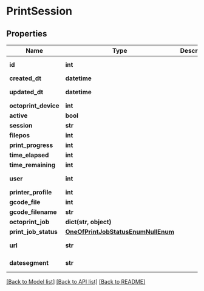 # PrintSession


## Properties
Name | Type | Description | Notes
------------ | ------------- | ------------- | -------------
**id** | **int** |  | [optional] [readonly] 
**created_dt** | **datetime** |  | 
**updated_dt** | **datetime** |  | [optional] [readonly] 
**octoprint_device** | **int** |  | 
**active** | **bool** |  | [optional] 
**session** | **str** |  | 
**filepos** | **int** |  | [optional] 
**print_progress** | **int** |  | [optional] 
**time_elapsed** | **int** |  | [optional] 
**time_remaining** | **int** |  | [optional] 
**user** | **int** |  | [optional] [readonly] 
**printer_profile** | **int** |  | [optional] 
**gcode_file** | **int** |  | [optional] 
**gcode_filename** | **str** |  | [optional] 
**octoprint_job** | **dict(str, object)** |  | [optional] 
**print_job_status** | [**OneOfPrintJobStatusEnumNullEnum**](OneOfPrintJobStatusEnumNullEnum.md) |  | [optional] 
**url** | **str** |  | [optional] [readonly] 
**datesegment** | **str** |  | [optional] [readonly] 

[[Back to Model list]](../README.md#documentation-for-models) [[Back to API list]](../README.md#documentation-for-api-endpoints) [[Back to README]](../README.md)


